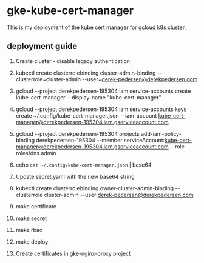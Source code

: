 # gke-kube-cert-manager #

This is my deployment of the [kube cert manager for gcloud k8s cluster](https://github.com/PalmStoneGames/kube-cert-manager).

## deployment guide ##

1. Create cluster - disable legacy authentication

2. kubectl create clusterrolebinding cluster-admin-binding --clusterrole=cluster-admin --user=derek-pedersen@derekpedersen.com

3. gcloud --project derekpedersen-195304 iam service-accounts create kube-cert-manager --display-name "kube-cert-manager"

4. gcloud --project derekpedersen-195304 iam service-accounts keys create ~/.config/kube-cert-manager.json --iam-account kube-cert-manager@derekpedersen-195304.iam.gserviceaccount.com

5. gcloud --project derekpedersen-195304 projects add-iam-policy-binding derekpedersen-195304 --member serviceAccount:kube-cert-manager@derekpedersen-195304.iam.gserviceaccount.com --role roles/dns.admin

6. echo `cat ~/.config/kube-cert-manager.json` | base64

7. Update secret.yaml with the new base64 string

8. kubectl create clusterrolebinding owner-cluster-admin-binding --clusterrole cluster-admin --user derek-pedersen@derekpedersen.com

9. make certificate

10. make secret

11. make rbac

12. make deploy

13. Create certificates in gke-nginx-proxy project